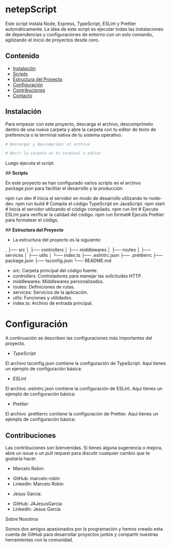 # **netepScript**

Este script instala Node, Express, TypeScript, ESLint y Prettier automáticamente. La idea de este script es ejecutar todas las instalaciones de dependencias y configuraciones de entorno con un solo comando, agilizando el inicio de proyectos desde cero.

## **Contenido**

- [Instalación](#instalación)
- [Scripts](#scripts)
- [Estructura del Proyecto](#estructura-del-proyecto)
- [Configuración](#configuración)
- [Contribuciones](#contribuciones)
- [Contacto](#contacto)

## **Instalación**

Para empezar con este proyecto, descarga el archivo, descomprímelo dentro de una nueva carpeta y abre la carpeta con tu editor de texto de preferencia o la terminal nativa de tu sistema operativo.

```bash
# Descargar y descomprimir el archivo

# Abrir la carpeta en tu terminal o editor
```

Luego ejecuta el script.

<!-- comando para ejecutar -->

## **Scripts**

En este proyecto se han configurado varios scripts en el archivo package.json para facilitar el desarrollo y la producción:

npm run dev # Inicia el servidor en modo de desarrollo utilizando ts-node-dev.
npm run build # Compila el código TypeScript en JavaScript.
npm start # Inicia el servidor utilizando el código compilado.
npm run lint # Ejecuta ESLint para verificar la calidad del código.
npm run format# Ejecuta Prettier para formatear el código.

## **Estructura del Proyecto**

- La estructura del proyecto es la siguiente:

.
├── src
│ ├── controllers
│ ├── middlewares
│ ├── routes
│ ├── services
│ ├── utils
│ └── index.ts
├── .eslintrc.json
├── .prettierrc
├── package.json
├── tsconfig.json
└── README.md

- src: Carpeta principal del código fuente.
- controllers: Controladores para manejar las solicitudes HTTP.
- middlewares: Middlewares personalizados.
- routes: Definiciones de rutas.
- services: Servicios de la aplicación.
- utils: Funciones y utilidades.
- index.ts: Archivo de entrada principal.

# **Configuración**

A continuación se describen las configuraciones más importantes del proyecto.

- _TypeScript_

El archivo tsconfig.json contiene la configuración de TypeScript. Aquí tienes un ejemplo de configuración básica:

<!-- {
  "compilerOptions": {
    "target": "ES6",
    "module": "commonjs",
    "outDir": "./dist",
    "rootDir": "./src",
    "strict": true,
    "esModuleInterop": true
  }
} -->

- _ESLint_

El archivo .eslintrc.json contiene la configuración de ESLint. Aquí tienes un ejemplo de configuración básica:

<!-- {
  "env": {
    "node": true,
    "es6": true
  },
  "extends": [
    "eslint:recommended",
    "plugin:@typescript-eslint/recommended",
    "prettier"
  ],
  "parser": "@typescript-eslint/parser",
  "plugins": ["@typescript-eslint"],
  "rules": {
    "indent": ["error", 2],
    "quotes": ["error", "single"],
    "semi": ["error", "always"]
  }
} -->

- _Prettier_

El archivo .prettierrc contiene la configuración de Prettier. Aquí tienes un ejemplo de configuración básica:

<!-- {
  "singleQuote": true,
  "trailingComma": "all",
  "printWidth": 80,
  "tabWidth": 2
} -->

## **Contribuciones**

Las contribuciones son bienvenidas. Si tienes alguna sugerencia o mejora, abre un issue o un pull request para discutir cualquier cambio que te gustaría hacer.

- Marcelo Robin:

* GitHub: marcelo-robin
* LinkedIn: Marcelo Robin

- Jesus García:

* GitHub: JAJesusGarcia
* LinkedIn: Jesus García

Sobre Nosotros

Somos dos amigos apasionados por la programación y hemos creado esta cuenta de GitHub para desarrollar proyectos juntos y compartir nuestras herramientas con la comunidad.
